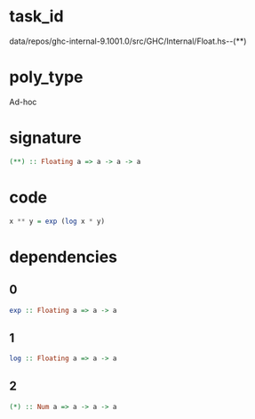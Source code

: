 
# task_id
data/repos/ghc-internal-9.1001.0/src/GHC/Internal/Float.hs--(**)

# poly_type
Ad-hoc

# signature
```haskell
(**) :: Floating a => a -> a -> a
```   

# code
```haskell
x ** y = exp (log x * y)
```

# dependencies
## 0
```haskell
exp :: Floating a => a -> a
```
## 1
```haskell
log :: Floating a => a -> a
```
## 2
```haskell
(*) :: Num a => a -> a -> a
```

